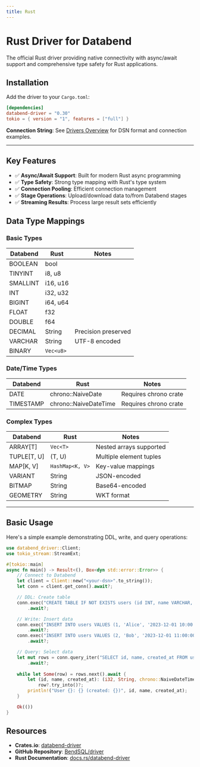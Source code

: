 ```yaml
---
title: Rust
---
```


# Rust Driver for Databend

The official Rust driver providing native connectivity with async/await support and comprehensive type safety for Rust applications.

## Installation

Add the driver to your `Cargo.toml`:

```toml
[dependencies]
databend-driver = "0.30"
tokio = { version = "1", features = ["full"] }
```

**Connection String**: See [Drivers Overview](./index.md#connection-string-dsn) for DSN format and connection examples.

---

## Key Features

- ✅ **Async/Await Support**: Built for modern Rust async programming
- ✅ **Type Safety**: Strong type mapping with Rust's type system
- ✅ **Connection Pooling**: Efficient connection management
- ✅ **Stage Operations**: Upload/download data to/from Databend stages
- ✅ **Streaming Results**: Process large result sets efficiently

## Data Type Mappings

### Basic Types
| Databend  | Rust                  | Notes                    |
| --------- | --------------------- | ------------------------ |
| BOOLEAN   | bool                  |                          |
| TINYINT   | i8, u8                |                          |
| SMALLINT  | i16, u16              |                          |
| INT       | i32, u32              |                          |
| BIGINT    | i64, u64              |                          |
| FLOAT     | f32                   |                          |
| DOUBLE    | f64                   |                          |
| DECIMAL   | String                | Precision preserved      |
| VARCHAR   | String                | UTF-8 encoded            |
| BINARY    | `Vec<u8>`             |                          |

### Date/Time Types
| Databend  | Rust                  | Notes                    |
| --------- | --------------------- | ------------------------ |
| DATE      | chrono::NaiveDate     | Requires chrono crate    |
| TIMESTAMP | chrono::NaiveDateTime | Requires chrono crate    |

### Complex Types
| Databend    | Rust            | Notes                    |
| ----------- | --------------- | ------------------------ |
| ARRAY[T]    | `Vec<T>`        | Nested arrays supported  |
| TUPLE[T, U] | (T, U)          | Multiple element tuples  |
| MAP[K, V]   | `HashMap<K, V>` | Key-value mappings       |
| VARIANT     | String          | JSON-encoded             |
| BITMAP      | String          | Base64-encoded           |
| GEOMETRY    | String          | WKT format               |

---

## Basic Usage

Here's a simple example demonstrating DDL, write, and query operations:

```rust
use databend_driver::Client;
use tokio_stream::StreamExt;

#[tokio::main]
async fn main() -> Result<(), Box<dyn std::error::Error>> {
    // Connect to Databend
    let client = Client::new("<your-dsn>".to_string());
    let conn = client.get_conn().await?;

    // DDL: Create table
    conn.exec("CREATE TABLE IF NOT EXISTS users (id INT, name VARCHAR, created_at TIMESTAMP)")
        .await?;

    // Write: Insert data
    conn.exec("INSERT INTO users VALUES (1, 'Alice', '2023-12-01 10:00:00')")
        .await?;
    conn.exec("INSERT INTO users VALUES (2, 'Bob', '2023-12-01 11:00:00')")
        .await?;

    // Query: Select data
    let mut rows = conn.query_iter("SELECT id, name, created_at FROM users ORDER BY id")
        .await?;
    
    while let Some(row) = rows.next().await {
        let (id, name, created_at): (i32, String, chrono::NaiveDateTime) = 
            row?.try_into()?;
        println!("User {}: {} (created: {})", id, name, created_at);
    }

    Ok(())
}
```

## Resources

- **Crates.io**: [databend-driver](https://crates.io/crates/databend-driver)
- **GitHub Repository**: [BendSQL/driver](https://github.com/databendlabs/BendSQL/tree/main/driver)
- **Rust Documentation**: [docs.rs/databend-driver](https://docs.rs/databend-driver)
